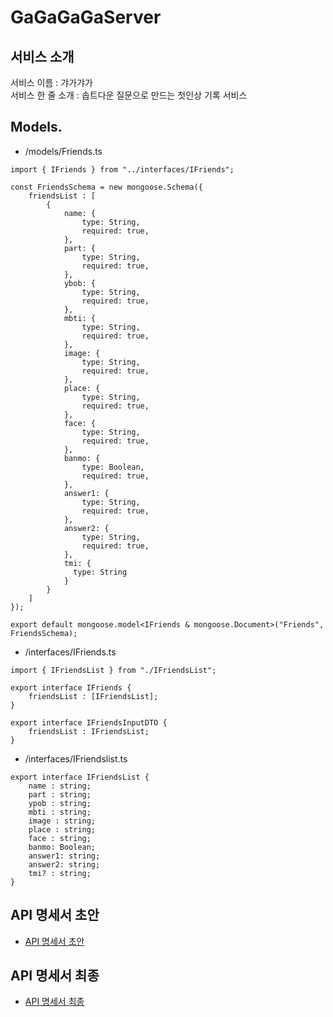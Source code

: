 # GaGaGaGaServer
## 서비스 소개  
서비스 이름 : 갸가갸가  
서비스 한 줄 소개 : 솝트다운 질문으로 만드는 첫인상 기록 서비스
  
## Models. 
- /models/Friends.ts
       
```import mongoose from "mongoose";
import { IFriends } from "../interfaces/IFriends";

const FriendsSchema = new mongoose.Schema({
    friendsList : [
        {
            name: {
                type: String,
                required: true,
            },
            part: {
                type: String,
                required: true,
            },
            ybob: {
                type: String,
                required: true,
            },
            mbti: {
                type: String,
                required: true,
            },
            image: {
                type: String,
                required: true,
            },
            place: {
                type: String,
                required: true,
            },
            face: {
                type: String,
                required: true,
            },
            banmo: {
                type: Boolean,
                required: true,
            },
            answer1: {
                type: String,
                required: true,
            },
            answer2: {
                type: String,
                required: true,
            },
            tmi: {
              type: String
            }
        }
    ]
});

export default mongoose.model<IFriends & mongoose.Document>("Friends", FriendsSchema);
```
- /interfaces/IFriends.ts
```
import { IFriendsList } from "./IFriendsList";

export interface IFriends {
    friendsList : [IFriendsList];
}

export interface IFriendsInputDTO {
    friendsList : IFriendsList;
}
```
- /interfaces/IFriendslist.ts
```
export interface IFriendsList {
    name : string;
    part : string;
    ypob : string;
    mbti : string;
    image : string;
    place : string;
    face : string;
    banmo: Boolean;
    answer1: string;
    answer2: string;
    tmi? : string;
}
```
## API 명세서 초안
- [API 명세서 초안](https://github.com/TeamGaGaGaGa/GaGaGaGaServer/wiki)

## API 명세서 최종   
- [API 명세서 최종](https://github.com/TeamGaGaGaGa/GaGaGaGaServer/wiki/%EC%B5%9C%EC%A2%85-API-%EB%AA%85%EC%84%B8%EC%84%9C)
